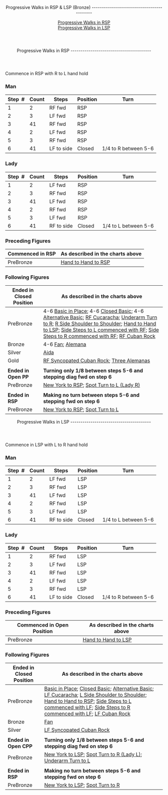 <header>Progressive Walks in RSP &amp; LSP (Bronze)
-------------------------------------------

[Progressive Walks in RSP](#rsp)  
 [Progressive Walks in LSP](#lsp)

 </header> <header><a id="rsp">Progressive Walks in RSP</a>
----------------------------------------

 </header>Commence in RSP with R to L hand hold

### Man

 | **Step<span style="color:white">\_</span>\#** | **Count** | **Steps** | **Position** | **Turn** |
|---|---|---|---|---|
| 1 | 2 | RF fwd | RSP |  |
| 2 | 3 | LF fwd | RSP |  |
| 3 | 41 | RF fwd | RSP |  |
| 4 | 2 | LF fwd | RSP |  |
| 5 | 3 | RF fwd | RSP |  |
| 6 | 41 | LF to side | Closed | 1/4 to R between 5-6 |

### Lady

 | ****Step<span style="color:white">\_</span>\#**** | **Count** | **Steps** | **Position** | **Turn** |
|---|---|---|---|---|
| 1 | 2 | LF fwd | RSP |  |
| 2 | 3 | RF fwd | RSP |  |
| 3 | 41 | LF fwd | RSP |  |
| 4 | 2 | RF fwd | RSP |  |
| 5 | 3 | LF fwd | RSP |  |
| 6 | 41 | RF to side | Closed | 1/4 to L between 5-6 |

### Preceding Figures

 | **Commenced in RSP** | **As described in the charts above** |
|---|---|
| PreBronze | [Hand to Hand to RSP](hand_to_hand.md) |

### Following Figures

 | **Ended in Closed Position** | **As described in the charts above** |
|---|---|
| PreBronze | 4-6 [Basic in Place](alternative_basic.md); 4-6 [Closed Basic](closed_basic); 4-6 [Alternative Basic](alternative_basic); [RF Cucaracha](cucaracha.md); [Underarm Turn to R](underarm_turn.md); [R Side Shoulder to Shoulder](shoulder_to_shoulder.md); [Hand to Hand to LSP](hand_to_hand.md); [Side Steps to L commenced with RF](side_step.md); [Side Steps to R commenced with RF](side_step.md); [RF Cuban Rock](cuban_rocks.md) |
| Bronze | 4-6 [Fan](fan.md); [Alemana](alemana.md) |
| Silver | [Aida](aida.md) |
| Gold | [RF Syncopated Cuban Rock](syncopated_cuban_rock.md); [Three Alemanas](three_alemanas.md) |
|  |  |
| **Ended in Open PP** | **Turning only 1/8 between steps 5-6 and stepping diag fwd on step 6** |
| PreBronze | [New York to RSP](new_york.md); [Spot Turn to L (Lady R)](spot_turn.md) |
|  |  |
| **Ended in RSP** | **Making no turn between steps 5-6 and stepping fwd on step 6** |
| PreBronze | [New York to RSP](new_york.md); [Spot Turn to L](spot_turn.md) |

 <header><a id="lsp">Progressive Walks in LSP</a>
----------------------------------------

 </header>Commence in LSP with L to R hand hold

### Man

 | **Step<span style="color:white">\_</span>\#** | **Count** | **Steps** | **Position** | **Turn** |
|---|---|---|---|---|
| 1 | 2 | LF fwd | LSP |  |
| 2 | 3 | RF fwd | LSP |  |
| 3 | 41 | LF fwd | LSP |  |
| 4 | 2 | RF fwd | LSP |  |
| 5 | 3 | LF fwd | LSP |  |
| 6 | 41 | RF to side | Closed | 1/4 to L between 5-6 |

### Lady

 | ****Step<span style="color:white">\_</span>\#**** | **Count** | **Steps** | **Position** | **Turn** |
|---|---|---|---|---|
| 1 | 2 | RF fwd | LSP |  |
| 2 | 3 | LF fwd | LSP |  |
| 3 | 41 | RF fwd | LSP |  |
| 4 | 2 | LF fwd | LSP |  |
| 5 | 3 | RF fwd | LSP |  |
| 6 | 41 | LF to side | Closed | 1/4 to R between 5-6 |

### Preceding Figures

 | **Commenced in Open Position** | **As described in the charts above** |
|---|---|
| PreBronze | [Hand to Hand to LSP](hand_to_hand.md) |

### Following Figures

 | **Ended in Closed Position** | **As described in the charts above** |
|---|---|
| PreBronze | [Basic in Place](alternative_basic.md); [Closed Basic](closed_basic); [Alternative Basic](alternative_basic); [LF Cucaracha](cucaracha.md); [L Side Shoulder to Shoulder](shoulder_to_shoulder.md); [Hand to Hand to RSP](hand_to_hand.md); [Side Steps to L commenced with LF](side_step.md); [Side Steps to R commenced with LF](side_step.md); [LF Cuban Rock](cuban_rocks.md) |
| Bronze | [Fan](fan.md) |
| Silver | [LF Syncopated Cuban Rock](syncopated_cuban_rock.md) |
|  |  |
| **Ended in Open CPP** | **Turning only 1/8 between steps 5-6 and stepping diag fwd on step 6** |
| PreBronze | [New York to LSP](new_york.md); [Spot Turn to R (Lady L)](spot_turn.md); [Underarm Turn to L](underarm_turn.md) |
|  |  |
| **Ended in RSP** | **Making no turn between steps 5-6 and stepping fwd on step 6** |
| PreBronze | [New York to LSP](new_york.md); [Spot Turn to R](spot_turn.md) |